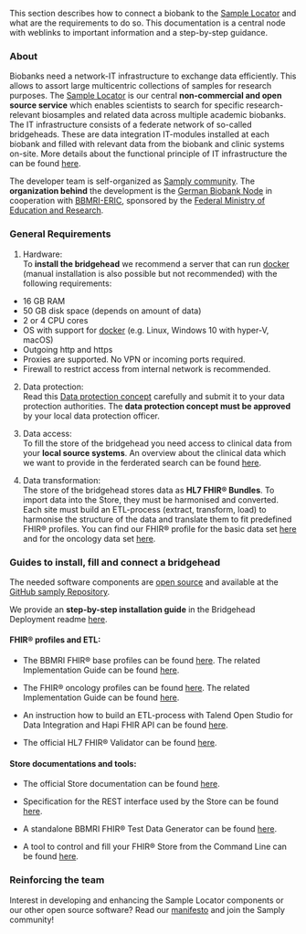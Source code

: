 This section describes how to connect a biobank to the [Sample Locator](https://samplelocator.bbmri.de) and what are the requirements to do so. This documentation is a central node with weblinks to important information and a step-by-step guidance.

### About
Biobanks need a network-IT infrastructure to exchange data efficiently. This allows to assort large multicentric collections of samples for research purposes. The [Sample Locator](https://samplelocator.bbmri.de) is our central **non-commercial and open source service** which enables scientists to search for specific research-relevant biosamples and related data across multiple academic biobanks. The IT infrastructure consists of a federate network of so-called bridgeheads. These are data integration IT-modules installed at each biobank and filled with relevant data from the biobank and clinic systems on-site. More details about the functional principle of IT infrastructure the can be found [here](https://www.bbmri.de/biobanking/it/functional-principle/?L=1).

The developer team is self-organized as [Samply community](https://samply.github.io/manifest). The **organization behind** the development is the [German Biobank Node](https://www.bbmri.de/?L=1) in cooperation with [BBMRI-ERIC](http://www.bbmri-eric.eu), sponsored by the [Federal Ministry of Education and Research](https://www.bmbf.de/en/index.html).


### General Requirements
1. Hardware:  
To **install the bridgehead** we recommend a server that can run [docker](https://docs.docker.com/get-docker/) (manual installation is also possible but not recommended) with the following requirements:
* 16 GB RAM
* 50 GB disk space (depends on amount of data)
* 2 or 4 CPU cores
* OS with support for [docker](https://docs.docker.com/get-docker/) (e.g. Linux, Windows 10 with hyper-V, macOS)
* Outgoing http and https
* Proxies are supported. No VPN or incoming ports required. 
* Firewall to restrict access from internal network is recommended.

2. Data protection:  
Read this [Data protection concept](https://www.bbmri.de/biobanking/it/data-protection-concept/?L=1) carefully and submit it to your data protection authorities. The **data protection concept must be approved** by your local data protection officer.

3. Data access:  
To fill the store of the bridgehead you need access to clinical data from your **local source systems**. An overview about the clinical data which we want to provide in the ferderated search can be found [here](overview.html).

4. Data transformation:  
The store of the bridgehead stores data as **HL7 FHIR® Bundles**. To import data into the Store, they must be harmonised and converted. Each site must build an ETL-process (extract, transform, load) to harmonise the structure of the data and translate them to fit predefined FHIR® profiles.
You can find our FHIR® profile for the basic data set [here](https://simplifier.net/bbmri.de) and for the oncology data set [here](https://simplifier.net/oncology).


### Guides to install, fill and connect a bridgehead
The needed software components are [open source](https://www.bbmri.de/biobanking/it/open-source-software/?L=1) and available at the [GitHub samply Repository](https://github.com/samply).

We provide an **step-by-step installation guide** in the Bridgehead Deployment readme [here](https://github.com/samply/bridgehead-deployment).

#### FHIR® profiles and ETL:

* The BBMRI FHIR® base profiles can be found [here](https://simplifier.net/bbmri.de). The related Implementation Guide can be found [here](https://samply.github.io/bbmri-fhir-ig).

* The FHIR® oncology profiles can be found [here](https://simplifier.net/oncology). The related Implementation Guide can be found [here](https://simplifier.net/guide/implementationguide4/home).

* An instruction how to build an ETL-process with Talend Open Studio for Data Integration and Hapi FHIR API can be found [here](etlTalent.html).

* The official HL7 FHIR® Validator can be found [here](https://www.hl7.org/fhir/validation.html#jar).

#### Store documentations and tools:

* The official Store documentation can be found [here](https://alexanderkiel.gitbook.io/blaze).

* Specification for the REST interface used by the Store can be found [here](https://www.hl7.org/fhir/http.html).

* A standalone BBMRI FHIR® Test Data Generator can be found [here](https://github.com/samply/bbmri-fhir-gen).

* A tool to control and fill your FHIR® Store from the Command Line can be found [here](https://github.com/samply/blazectl).


### Reinforcing the team
Interest in developing and enhancing the Sample Locator components or our other open source software? Read our [manifesto](https://samply.github.io/manifest) and join the Samply community!